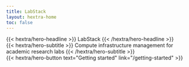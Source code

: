 ```yaml
---
title: LabStack
layout: hextra-home
toc: false
---
```


<div class="hx-mt-6 hx-mb-6">
{{< hextra/hero-headline >}}
  LabStack
{{< /hextra/hero-headline >}}
</div>

<div class="hx-mb-8">
{{< hextra/hero-subtitle >}}
  Compute infrastructure management for academic research labs
{{< /hextra/hero-subtitle >}}
</div>

<div class="hx-mb-6">
  {{< hextra/hero-button text="Getting started" link="/getting-started" >}}
</div>
